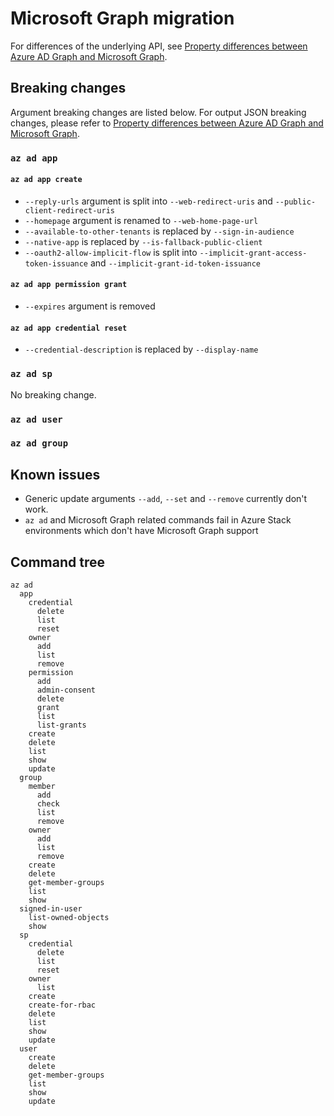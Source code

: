 # Microsoft Graph migration

For differences of the underlying API, see [Property differences between Azure AD Graph and Microsoft Graph](https://docs.microsoft.com/graph/migrate-azure-ad-graph-property-differences).

## Breaking changes

Argument breaking changes are listed below. For output JSON breaking changes, please refer to [Property differences between Azure AD Graph and Microsoft Graph](https://docs.microsoft.com/graph/migrate-azure-ad-graph-property-differences).

### `az ad app`

#### `az ad app create`

- `--reply-urls` argument is split into `--web-redirect-uris` and `--public-client-redirect-uris`
- `--homepage` argument is renamed to `--web-home-page-url`
- `--available-to-other-tenants` is replaced by `--sign-in-audience`
- `--native-app` is replaced by `--is-fallback-public-client`
- `--oauth2-allow-implicit-flow` is split into `--implicit-grant-access-token-issuance` and `--implicit-grant-id-token-issuance`

#### `az ad app permission grant`

- `--expires` argument is removed

#### `az ad app credential reset`

- `--credential-description` is replaced by `--display-name`


### `az ad sp`

No breaking change.

### `az ad user`

### `az ad group`


## Known issues

- Generic update arguments `--add`, `--set` and `--remove` currently don't work. 
- `az ad` and Microsoft Graph related commands fail in Azure Stack environments which don't have Microsoft Graph support

## Command tree

```
az ad
  app
    credential
      delete
      list
      reset
    owner
      add
      list
      remove
    permission
      add
      admin-consent
      delete
      grant
      list
      list-grants
    create
    delete
    list
    show
    update
  group
    member
      add
      check
      list
      remove
    owner
      add
      list
      remove
    create
    delete
    get-member-groups
    list
    show
  signed-in-user
    list-owned-objects
    show
  sp
    credential
      delete
      list
      reset
    owner
      list
    create
    create-for-rbac
    delete
    list
    show
    update
  user
    create
    delete
    get-member-groups
    list
    show
    update
```

